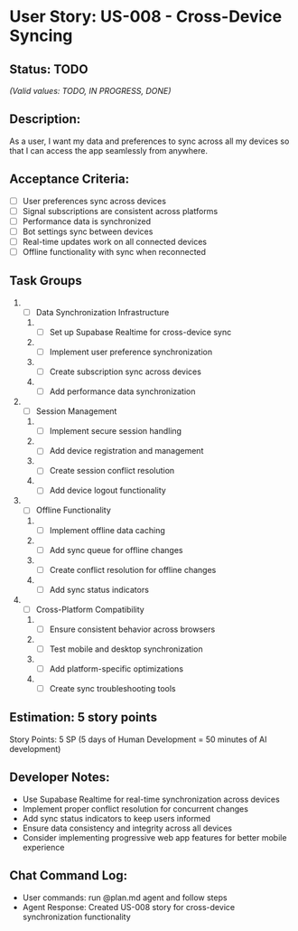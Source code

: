 # User Story: US-008 - Cross-Device Syncing

## Status: TODO  
*(Valid values: TODO, IN PROGRESS, DONE)*

## Description:

As a user, I want my data and preferences to sync across all my devices so that I can access the app seamlessly from anywhere.

## Acceptance Criteria:

- [ ] User preferences sync across devices
- [ ] Signal subscriptions are consistent across platforms
- [ ] Performance data is synchronized
- [ ] Bot settings sync between devices
- [ ] Real-time updates work on all connected devices
- [ ] Offline functionality with sync when reconnected

## Task Groups

1. - [ ] Data Synchronization Infrastructure
   1. - [ ] Set up Supabase Realtime for cross-device sync
   2. - [ ] Implement user preference synchronization
   3. - [ ] Create subscription sync across devices
   4. - [ ] Add performance data synchronization

2. - [ ] Session Management
   1. - [ ] Implement secure session handling
   2. - [ ] Add device registration and management
   3. - [ ] Create session conflict resolution
   4. - [ ] Add device logout functionality

3. - [ ] Offline Functionality
   1. - [ ] Implement offline data caching
   2. - [ ] Add sync queue for offline changes
   3. - [ ] Create conflict resolution for offline changes
   4. - [ ] Add sync status indicators

4. - [ ] Cross-Platform Compatibility
   1. - [ ] Ensure consistent behavior across browsers
   2. - [ ] Test mobile and desktop synchronization
   3. - [ ] Add platform-specific optimizations
   4. - [ ] Create sync troubleshooting tools

## Estimation: 5 story points

Story Points: 5 SP (5 days of Human Development = 50 minutes of AI development)

## Developer Notes:

- Use Supabase Realtime for real-time synchronization across devices
- Implement proper conflict resolution for concurrent changes
- Add sync status indicators to keep users informed
- Ensure data consistency and integrity across all devices
- Consider implementing progressive web app features for better mobile experience

## Chat Command Log:

- User commands: run @plan.md agent and follow steps
- Agent Response: Created US-008 story for cross-device synchronization functionality 